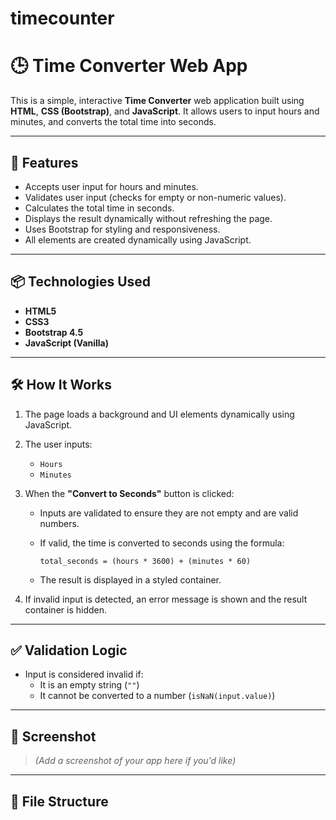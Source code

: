 # timecounter
# 🕒 Time Converter Web App

This is a simple, interactive **Time Converter** web application built using **HTML**, **CSS (Bootstrap)**, and **JavaScript**. It allows users to input hours and minutes, and converts the total time into seconds.

---

## 🔧 Features

- Accepts user input for hours and minutes.
- Validates user input (checks for empty or non-numeric values).
- Calculates the total time in seconds.
- Displays the result dynamically without refreshing the page.
- Uses Bootstrap for styling and responsiveness.
- All elements are created dynamically using JavaScript.

---

## 📦 Technologies Used

- **HTML5**
- **CSS3**
- **Bootstrap 4.5**
- **JavaScript (Vanilla)**

---

## 🛠️ How It Works

1. The page loads a background and UI elements dynamically using JavaScript.
2. The user inputs:
   - `Hours`
   - `Minutes`
3. When the **"Convert to Seconds"** button is clicked:
   - Inputs are validated to ensure they are not empty and are valid numbers.
   - If valid, the time is converted to seconds using the formula:

     ```
     total_seconds = (hours * 3600) + (minutes * 60)
     ```

   - The result is displayed in a styled container.

4. If invalid input is detected, an error message is shown and the result container is hidden.

---

## ✅ Validation Logic

- Input is considered invalid if:
  - It is an empty string (`""`)
  - It cannot be converted to a number (`isNaN(input.value)`)

---

## 📸 Screenshot

> _(Add a screenshot of your app here if you'd like)_

---

## 📁 File Structure

